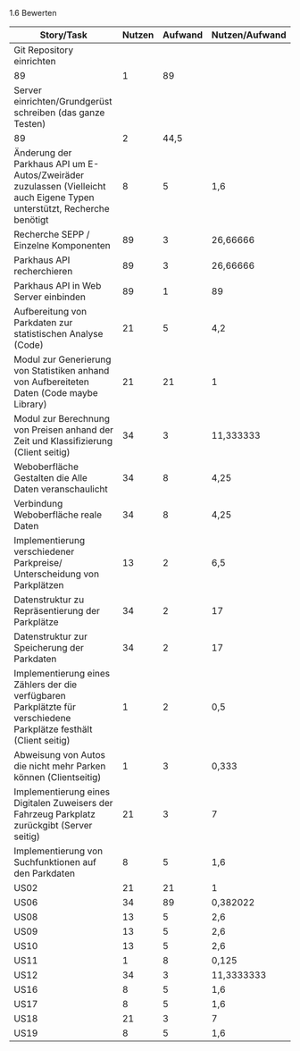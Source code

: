 1.6 Bewerten

| Story/Task | Nutzen | Aufwand | Nutzen/Aufwand |
| --- | --- | --- | --- |
| Git Repository einrichten
 | 89 | 1 | 89 |
| Server einrichten/Grundgerüst schreiben (das ganze Testen)
 | 89 | 2 | 44,5 |
| Änderung der Parkhaus API um E-Autos/Zweiräder zuzulassen (Vielleicht auch Eigene Typen unterstützt, Recherche benötigt | 8 | 5 | 1,6 |
| Recherche SEPP / Einzelne Komponenten | 89 | 3 | 26,66666 |
| Parkhaus API recherchieren | 89 | 3 | 26,66666 |
| Parkhaus API in Web Server einbinden | 89 | 1 | 89 |
| Aufbereitung von Parkdaten zur statistischen Analyse (Code) | 21 | 5 | 4,2 |
| Modul zur Generierung von Statistiken anhand von Aufbereiteten Daten (Code maybe Library) | 21 | 21 | 1 |
| Modul zur Berechnung von Preisen anhand der Zeit und Klassifizierung (Client seitig) | 34 | 3 | 11,333333 |
| Weboberfläche Gestalten die Alle Daten veranschaulicht | 34 | 8 | 4,25 |
| Verbindung Weboberfläche reale Daten | 34 | 8 | 4,25 |
| Implementierung verschiedener Parkpreise/ Unterscheidung von Parkplätzen | 13 | 2 | 6,5 |
| Datenstruktur zu Repräsentierung der Parkplätze | 34 | 2 | 17 |
| Datenstruktur zur Speicherung der Parkdaten | 34 | 2 | 17 |
| Implementierung eines Zählers der die verfügbaren Parkplätzte für verschiedene Parkplätze festhält (Client seitig) | 1 | 2 | 0,5 |
| Abweisung von Autos die nicht mehr Parken können (Clientseitig) | 1 | 3 | 0,333 |
| Implementierung eines Digitalen Zuweisers der Fahrzeug Parkplatz zurückgibt (Server seitig) | 21 | 3 | 7 |
| Implementierung von Suchfunktionen auf den Parkdaten | 8 | 5 | 1,6 |
| US02 | 21 | 21 | 1 |
| US06 | 34 | 89 | 0,382022 |
| US08 | 13 | 5 | 2,6 |
| US09 | 13 | 5 | 2,6 |
| US10 | 13 | 5 | 2,6 |
| US11 | 1 | 8 | 0,125 |
| US12 | 34 | 3 | 11,3333333 |
| US16 | 8 | 5 | 1,6 |
| US17 | 8 | 5 | 1,6 |
| US18 | 21 | 3 | 7 |
| US19 | 8 | 5 | 1,6 |
